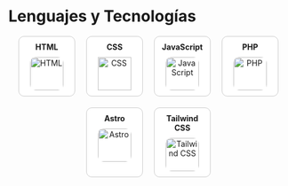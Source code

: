 # Lenguajes y Tecnologías

<div style="display: flex; flex-wrap: wrap; gap: 20px; justify-content: center;">

  <div style="border-radius: 10px; border: 1px solid #ccc; padding: 10px; background: white; text-align: center; width: 80px;">
    <label style="font-weight: bold; font-size: 1em;">HTML</label>
    <img src="https://upload.wikimedia.org/wikipedia/commons/6/61/HTML5_logo_and_wordmark.svg" alt="HTML" style="margin-top: 10px; width: 60px; height: 60px; border-radius: 10px;">
  </div>

  <div style="border-radius: 10px; border: 1px solid #ccc; padding: 10px; background: white; text-align: center; width: 80px;">
    <label style="font-weight: bold; font-size: 1em;">CSS</label>
    <img src="https://upload.wikimedia.org/wikipedia/commons/thumb/d/d5/CSS3_logo_and_wordmark.svg/544px-CSS3_logo_and_wordmark.svg.png" alt="CSS" style="margin-top: 10px; width: 60px; height: 60px; border-  radius: 10px;">
  </div>

  <div style="border-radius: 10px; border: 1px solid #ccc; padding: 10px; background: white; text-align: center; width: 80px;">
    <label style="font-weight: bold; font-size: 1em;">JavaScript</label>
    <img src="https://upload.wikimedia.org/wikipedia/commons/d/d9/JavaScript_logo_2.svg" alt="JavaScript" style="margin-top: 10px; width: 60px; height: 60px; border-radius: 10px;">
  </div>

  <div style="border-radius: 10px; border: 1px solid #ccc; padding: 10px; background: white; text-align: center; width: 80px;">
    <label style="font-weight: bold; font-size: 1em;">PHP</label>
    <img src="https://upload.wikimedia.org/wikipedia/commons/2/27/PHP-logo.svg" alt="PHP" style="margin-top: 10px; width: 60px; height: 60px; border-radius: 10px;">
  </div>

  <div style="border-radius: 10px; border: 1px solid #ccc; padding: 10px; background: white; text-align: center; width: 80px;">
    <label style="font-weight: bold; font-size: 1em;">Astro</label>
    <img src="https://astro.build/assets/branding/astro-logo.svg" alt="Astro" style="margin-top: 10px; width: 60px; height: 60px; border-radius: 10px;">
  </div>

  <div style="border-radius: 10px; border: 1px solid #ccc; padding: 10px; background: white; text-align: center; width: 80px;">
    <label style="font-weight: bold; font-size: 1em;">Tailwind CSS</label>
    <img src="https://tailwindcss.com/_next/image?url=%2Fimg%2Fsocial-preview.jpg&w=1920&q=75" alt="Tailwind CSS" style="margin-top: 10px; width: 60px; height: 60px; border-radius: 10px;">
  </div>

</div>
